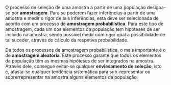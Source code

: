 O processo de seleção de uma amostra a partir de uma população designa-se por **amostragem**.
Para se poderem fazer inferências a partir de uma amostra e medir o rigor de tais inferências, esta deve ser selecionada de acordo com um processo de **amostragem probabilística**. Para este tipo de amostragem, cada um dos elementos da população tem hipóteses de ser incluído na amostra, sendo possível medir com rigor qual a possibilidade de tal suceder, através do cálculo da respetiva probabilidade.

De todos os processos de amostragem probabilistica, o mais importante é o de **amostragem aleatória**. Este processo garante que todos os elementos da população têm as mesmas hipóteses de ser integrados na amostra. Através dele, consegue evitar-se qualquer **enviesamento de seleção**, isto é, afasta-se qualquer tendência sistemática para sub-representar ou sobrerrepresentar na amostra alguns elementos da população.
